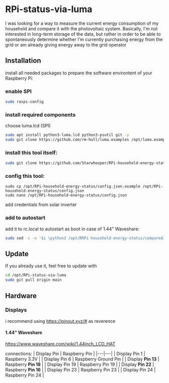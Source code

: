 # RPi-status-via-luma #

I was looking for a way to measure the current energy consumption of my household and compare it with the photovoltaic system.
Basically, I'm not interested in long-term storage of the data, but rather in order to be able to spontaneously determine whether I'm currently purchasing energy from the grid or am already giving energy away to the grid operator

## Installation
install all needed packages to prepare the software environtent of your Raspberry Pi:

### enable SPI
```bash
sudo raspi-config
```

### install required components
choose luma.lcd (SPI)
```bash
sudo apt install python3-luma.lcd python3-psutil git -y
sudo git clone https://github.com/rm-hull/luma.examples /opt/luma.examples
```

### install this tool itself:
```bash
sudo git clone https://github.com/Starwhooper/RPi-household-energy-status /opt/RPi-household-energy-status
```

### config this tool:
```
sudo cp /opt/RPi-household-energy-status/config.json.example /opt/RPi-household-energy-status/config.json
sudo nano /opt/RPi-household-energy-status/config.json
```
add credentials from solar inverter

### add to autostart ###

add it to rc.local to autostart as boot
in case of 1.44" Waveshare:
```bash
sudo sed -i -e '$i \python3 /opt/RRPi-household-energy-status/comparedisplay.py --rotate 3 --config /opt/luma.examples/conf/st7735_128x128.conf &\n' /etc/rc.local
```

## Update
If you already use it, feel free to update with
```bash
cd /opt/RPi-status-via-luma
sudo git pull origin main
```

## Hardware
### Displays
i recommend using https://pinout.xyz/# as reverence

#### 1.44" Waveshare
https://www.waveshare.com/wiki/1.44inch_LCD_HAT

connections:
| Display Pin | Raspberry Pin |
|---|---|
| Display Pin 1 | Raspberry 3.3V |
| Display Pin 6 | Raspberry Ground Pin |
| Display **Pin 13** | Raspberry **Pin 18** |
| Display Pin 19 | Raspberry Pin 19 |
| Display **Pin 22** | Raspberry **Pin 16** |
| Display Pin 23 | Raspberry Pin 23 |
| Display Pin 24 | Raspberry Pin 24 |
